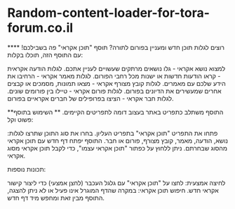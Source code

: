 # Random-content-loader-for-tora-forum.co.il
**רוצים לגלות תוכן חדש ומעניין בפורום לתורה? תוסף "תוכן אקראי" פה בשבילכם!
**
עם התוסף הזה, תוכלו בקלות:

למצוא נושא אקראי - גלו נושאים מרתקים שעשויים לעניין אתכם.
לגלות הודעה אקראית - קראו הודעות חדשות או ישנות מכל רחבי הפורום.
לגלות מאמר אקראי - הרחיבו את הידע שלכם עם מאמרים.
לגלות קובץ מצורף אקראי - מצאו תמונות, מסמכים או קבצים אחרים שמעשירים את הדיונים בפורום.
לגלות פורום אקראי - טיילו בין פורומים שונים.
לגלות חבר אקראי - הציצו בפרופילים של חברים אקראיים בפורום.

**התוסף משתלב כתפריט באתר בעצוב דומה לתפריטים הקיימים.
**
השימוש בתוסף פשוט וקל:

פתחו את התפריט "תוכן אקראי" בתפריט העליון.
בחרו את סוג התוכן שתרצו לגלות: נושא, הודעה, מאמר, קובץ מצורף, פורום או חבר.
התוסף יפתח דף חדש עם תוכן אקראי מהסוג שבחרתם.
ניתן ללחוץ על כפתור "תוכן אקראי עצמו", כדי לקבל תוכן אקראי מסוג אקראי.



תכונות נוספות:

לחיצה אמצעית: לחצו על "תוכן אקראי" עם גלגל העכבר (לחצן אמצעי) כדי ליצור קישור אקראי חדש.
חיפוש תוכן אקראי: במקרה שהדף המוגרל אינו פעיל או לא ניתן להצגה, התוסף מבין זאת ומחפש מיד דף חדש.

